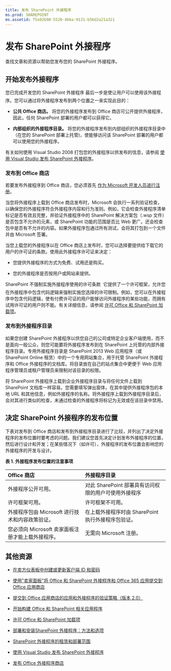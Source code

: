 ```yaml
---
title: 发布 SharePoint 外接程序
ms.prod: SHAREPOINT
ms.assetid: f5a92b98-5520-4bba-9131-b56d2a21a321
---
```



# 发布 SharePoint 外接程序
查找文章和资源以帮助您发布您的 SharePoint 外接程序。
## 开始发布外接程序
<a name="bk_gettingstarted"> </a>

您已完成开发您的 SharePoint 外接程序 最后一步是使让用户可以使用该外接程序。您可以通过将外接程序发布到两个位置之一来实现此目的：
  
    
    

- **公共 Office 商店。** 将您的外接程序发布到 Office 商店可公开提供外接程序，因此，任何 SharePoint 部署的用户都可以获得它。
    
  
- **内部组织的外接程序目录。** 将您的外接程序发布到内部组织的外接程序目录中（在您的 SharePoint 部署上托管)，使能够访问该 SharePoint 部署的用户都可以使用您的外接程序。
    
  
有关如何使用 Visual Studio 2008 打包您的外接程序以供发布的信息，请参阅 [使用 Visual Studio 发布 SharePoint 外接程序](publish-sharepoint-add-ins-by-using-visual-studio.md)。
  
    
    

### 发布到 Office 商店

若要发布外接程序到 Office 商店，您必须首先 [作为 Microsoft 开发人员进行注册](https://sellerdashboard.microsoft.com/Registration)。 
  
    
    
当您将外接程序上载到 Office 商店发布时，Microsoft 会执行一系列验证检查，以确保您的外接程序符合外接程序内容和行为准则。例如，它会检查外接程序清单标记是否有效且完整，并验证外接程序中的 SharePoint 解决方案包（.wsp 文件）是否包含不允许的元素，或 SharePoint 功能的范围是否比 Web 更广。还会检查包中是否有不允许的内容。如果外接程序包通过所有测试，会将其打包到一个文件并由 Microsoft 签署。
  
    
    
当您上载您的外接程序以在 Office 商店上发布时，您可以选择要提供给下载它的用户的许可证的条款。使用此外接程序许可证来决定：
  
    
    

- 您提供外接程序的方式为免费、试用还是购买。
    
  
- 您的外接程序是否按用户或网站来提供。
    
  
SharePoint 不强制实施外接程序使用的许可条款  它提供了一个许可框架，允许您在外接程序中包含代码逻辑来强制实施您选择的许可限制。例如，您可以在外接程序中包含代码逻辑，使有付费许可证的用户能够访问外接程序的某些功能，而拥有试用许可证的用户则不能。有关详细信息，请参阅  [许可 Office 和 SharePoint 加载项](http://msdn.microsoft.com/library/3e0e8ff6-66d6-44ff-b0c2-59108ebd9181%28Office.15%29.aspx)。
  
    
    

### 发布到外接程序目录

如果您创建 SharePoint 外接程序以供您自己的公司或特定企业客户端使用，而不是面向一般公众，则您可能要将外接程序发布到在 SharePoint 上托管的内部外接程序目录。专用外接程序目录是 SharePoint 2013 Web 应用程序（或 SharePoint Online 租赁）中的一个专用网站集合，用于托管 SharePoint 外接程序和 Office 外接程序的文档库。将目录放在自己的站点集合中更便于 Web 应用程序管理员或租户管理员来限制对该目录的权限。
  
    
    
将 SharePoint 外接程序上载到企业外接程序目录与将任何文件上载到 SharePoint 文档库一样容易。您需要填写弹出窗体，在其中提供外接程序包的本地 URL 和其他信息，例如外接程序的名称。将外接程序上载到外接程序目录后，会对其进行类似的检查，未通过检查的外接程序将标记为无效或在该目录中禁用。
  
    
    

## 决定 SharePoint 外接程序的发布位置
<a name="bk_decide"> </a>

下表对发布到 Office 商店和发布到外接程序目录进行了比较，并列出了决定外接程序的发布位置时要考虑的问题。我们建议您首先决定计划发布外接程序的位置，然后进行设计和开发；在某些情况下（如许可），外接程序的发布位置会影响您的外接程序的开发与设计。
  
    
    

**表 1. 外接程序发布位置的注意事项**


|**Office 商店**|**外接程序目录**|
|:-----|:-----|
|外接程序公开可用。  <br/> |对此 SharePoint 部署具有访问权限的用户可使用外接程序  <br/> |
|许可框架可用。  <br/> |许可框架不可用。  <br/> |
|外接程序包由 Microsoft 进行技术和内容政策验证。  <br/> |在上载外接程序时由 SharePoint 执行外接程序包验证。  <br/> |
|您必须向 Microsoft 卖家面板注册才能上载外接程序。  <br/> |无需向 Microsoft 注册。  <br/> |
   

## 其他资源
<a name="bk_addresources"> </a>


-  [在卖方仪表板中创建或更新客户端 ID 和密码](http://msdn.microsoft.com/library/f7852781-922f-4499-9dd4-c266907a8c14%28Office.15%29.aspx)
    
  
-  [使用"卖家面板"将 Office 和 SharePoint 外接程序和 Office 365 应用提交到 Office 应用商店](http://msdn.microsoft.com/library/260ef238-0be4-42d6-ba15-1249a8e2ff12%28Office.15%29.aspx)
    
  
-  [提交到 Office 应用商店的应用和外接程序的验证策略（版本 2.0）](http://msdn.microsoft.com/library/cd90836a-523e-42f5-ab02-5123cdf9fefe%28Office.15%29.aspx)
    
  
-  [开始构建 Office 和 SharePoint 相关应用程序](http://msdn.microsoft.com/library/187f8c8c-1b15-471c-80b5-69a40e67deea%28Office.15%29.aspx)
    
  
-  [许可 Office 和 SharePoint 加载项](http://msdn.microsoft.com/library/3e0e8ff6-66d6-44ff-b0c2-59108ebd9181%28Office.15%29.aspx)
    
  
-  [部署和安装SharePoint 外接程序：方法和选项](deploying-and-installing-sharepoint-add-ins-methods-and-options.md)
    
  
-  [SharePoint 外接程序的租赁和部署范围](tenancies-and-deployment-scopes-for-sharepoint-add-ins.md)
    
  
-  [使用 Visual Studio 发布 SharePoint 外接程序](publish-sharepoint-add-ins-by-using-visual-studio.md)
    
  
-  [发布 Office 外接程序商店](http://social.msdn.microsoft.com/Forums/zh-cn/officestore)
    
  

